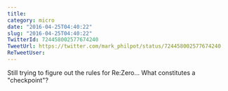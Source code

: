 ```yaml
---
title: 
category: micro
date: "2016-04-25T04:40:22"
slug: "2016-04-25T04:40:22"
TwitterId: 724458002577674240
TweetUrl: https://twitter.com/mark_philpot/status/724458002577674240
ReTweetUser: 
---
```


Still trying to figure out the rules for Re:Zero... What constitutes a "checkpoint"?